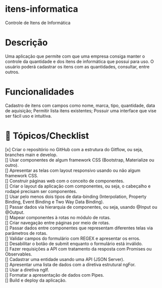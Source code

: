 # itens-informatica
Controle de Itens de Informática

# Descrição
Uma aplicação que permite com que uma empresa consiga manter o controle da quantidade e dos itens de informática que possui para uso. O usuário poderá cadastrar os itens com as quantidades, consultar, entre outros. 

# Funcionalidades
Cadastro de itens com campos como nome, marca, tipo, quantidade, data de aquisição; 
Permitir lista itens existentes; 
Possuir uma interface que vise ser fácil uso e intuitiva. 

# 📖 Tópicos/Checklist

[x] Criar o repositório no GitHub com a estrutura do Gitflow, ou seja, branches main e develop. <br>
[] Usar componentes de algum framework CSS (Bootstrap, Materialize ou outro). <br>
[] Apresentar as telas com layout responsivo usando ou não algum framework CSS. <br>
[] Construir páginas web com o conceito de componentes. <br>
[] Criar o layout da aplicação com componentes, ou seja, o cabeçalho e rodapé precisam ser componentes. <br>
[] Usar pelo menos dois tipos de data-binding (Interpolation, Property Binding, Event Binding e Two Way Data Binding). <br>
[] Passar dados via hierarquia de componentes, ou seja, usando @Input ou @Output. <br>
[] Mapear componentes à rotas no módulo de rotas. <br>
[] Criar navegação entre páginas por meio de rotas. <br>
[] Passar dados entre componentes que representam diferentes telas via parâmetros de rotas. <br>
[] Validar campos do formulário com REGEX e apresentar os erros. <br>
[] Desabilitar o botão de submit enquanto o formulário está inválido. <br>
[] Fazer requisições a API com tratamento da resposta com Promises ou Observables. <br>
[] Cadastrar uma entidade usando uma API (JSON Server). <br>
[] Apresentar uma lista de dados com a diretiva estrutural ngFor. <br>
[] Usar a diretiva ngIf. <br>
[] Formatar a apresentação de dados com Pipes. <br>
[] Build e deploy da aplicação.

